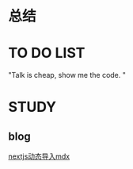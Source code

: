 # 总结







# TO DO LIST
"Talk is cheap, show me the code. "




# STUDY

## blog

[nextjs动态导入mdx](https://nextjs.org/docs/app/building-your-application/configuring/mdx#using-dynamic-imports)
